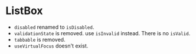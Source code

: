 # ListBox
- `disabled` renamed to `isDisabled`.
- `validationState` is removed. use `isInvalid` instead. There is no `isValid`.
- `tabbable` is removed.
- `useVirtualFocus` doesn't exist.
